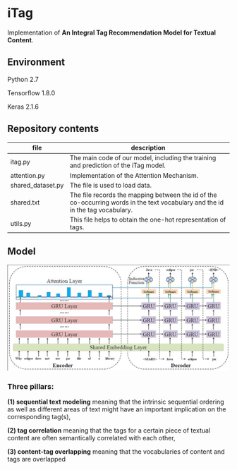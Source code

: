 # iTag
Implementation of **An Integral Tag Recommendation Model for Textual Content**.

## Environment
Python 2.7

Tensorflow 1.8.0

Keras 2.1.6

## Repository contents

| file | description |
| ------ | ------ |
| itag.py | The main code of our model, including the training and prediction of the iTag model. |
| attention.py | Implementation of the Attention Mechanism. |
|shared_dataset.py|The file is used to load data. |
|shared.txt|The file records the mapping between the id of the co-occurring words in the text vocabulary and the id in the tag vocabulary.|
|utils.py|This file helps to obtain the one-hot representation of  tags.|

## Model
![Image text](https://github.com/SoftWiser-group/iTag/blob/master/images/new_structure.jpg)
### Three pillars:
**(1) sequential text modeling** meaning that the intrinsic sequential ordering as well as different areas of text might have an important implication on the corresponding tag(s),

**(2) tag correlation** meaning that the tags for a certain piece of textual content are often semantically correlated with each other,

**(3) content-tag overlapping** meaning that the vocabularies of content and tags are overlapped